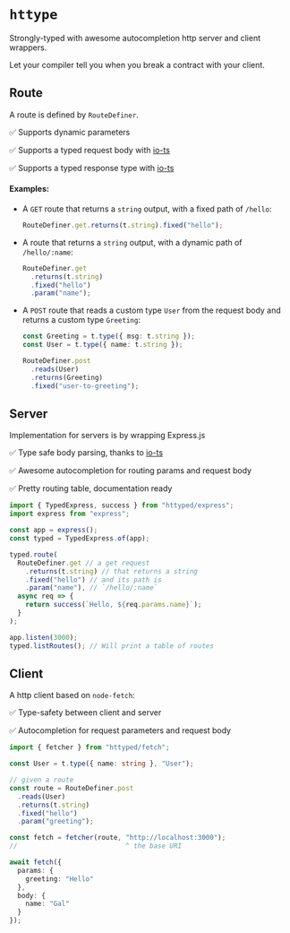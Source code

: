 # `httype`

Strongly-typed with awesome autocompletion http server and client wrappers.

Let your compiler tell you when you break a contract with your client.

## Route

A route is defined by `RouteDefiner`.

:white_check_mark: Supports dynamic parameters

:white_check_mark: Supports a typed request body with [io-ts](https://github.com/gcanti/io-ts)

:white_check_mark: Supports a typed response type with [io-ts](https://github.com/gcanti/io-ts)

#### Examples:

- A `GET` route that returns a `string` output, with a fixed path of `/hello`:

  ```ts
  RouteDefiner.get.returns(t.string).fixed("hello");
  ```

- A route that returns a `string` output, with a dynamic path of `/hello/:name`:

  ```ts
  RouteDefiner.get
    .returns(t.string)
    .fixed("hello")
    .param("name");
  ```

- A `POST` route that reads a custom type `User` from the request body and returns a custom type `Greeting`:

  ```ts
  const Greeting = t.type({ msg: t.string });
  const User = t.type({ name: t.string });

  RouteDefiner.post
    .reads(User)
    .returns(Greeting)
    .fixed("user-to-greeting");
  ```

## Server

Implementation for servers is by wrapping Express.js

:white_check_mark: Type safe body parsing, thanks to [io-ts](https://github.com/gcanti/io-ts)

:white_check_mark: Awesome autocompletion for routing params and request body

:white_check_mark: Pretty routing table, documentation ready

```ts
import { TypedExpress, success } from "httyped/express";
import express from "express";

const app = express();
const typed = TypedExpress.of(app);

typed.route(
  RouteDefiner.get // a get request
    .returns(t.string) // that returns a string
    .fixed("hello") // and its path is
    .param("name"), // `/hello/:name`
  async req => {
    return success(`Hello, ${req.params.name}`);
  }
);

app.listen(3000);
typed.listRoutes(); // Will print a table of routes
```

## Client

A http client based on `node-fetch`:

:white_check_mark: Type-safety between client and server

:white_check_mark: Autocompletion for request parameters and request body

```ts
import { fetcher } from "httyped/fetch";

const User = t.type({ name: string }, "User");

// given a route
const route = RouteDefiner.post
  .reads(User)
  .returns(t.string)
  .fixed("hello")
  .param("greeting");

const fetch = fetcher(route, "http://localhost:3000");
//                           ^ the base URI

await fetch({
  params: {
    greeting: "Hello"
  },
  body: {
    name: "Gal"
  }
});
```
